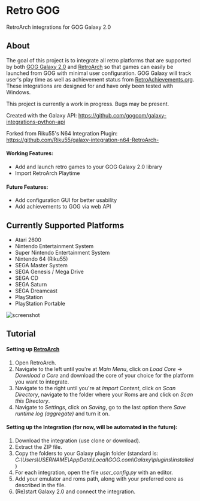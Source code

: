 # Retro GOG
RetroArch integrations for GOG Galaxy 2.0

## About 
The goal of this project is to integrate all retro platforms that are supported by both [GOG Galaxy 2.0](https://www.gog.com/galaxy) and [RetroArch](https://retroarch.com/) so that games can easily be launched from GOG with minimal user configuration.  GOG Galaxy will track user's play time as well as achievement status from [RetroAchievements.org](https://retroachievements.org).  These integrations are designed for and have only been tested with Windows.

This project is currently a work in progress.  Bugs may be present.

Created with the Galaxy API: https://github.com/gogcom/galaxy-integrations-python-api

Forked from Riku55's N64 Integration Plugin: https://github.com/Riku55/galaxy-integration-n64-RetroArch-

#### Working Features:
- Add and launch retro games to your GOG Galaxy 2.0 library
- Import RetroArch Playtime

#### Future Features:
- Add configuration GUI for better usability
- Add achievements to GOG via web API


## Currently Supported Platforms
- Atari 2600
- Nintendo Entertainment System
- Super Nintendo Entertainment System
- Nintendo 64 (Riku55)
- SEGA Master System
- SEGA Genesis / Mega Drive
- SEGA CD
- SEGA Saturn
- SEGA Dreamcast
- PlayStation
- PlayStation Portable

![screenshot](https://imgur.com/A1Zk5Zt.png "Screenshot")

## Tutorial

#### Setting up [RetroArch](https://retroarch.com/?page=platforms)
1. Open RetroArch.
2. Navigate to the left until you're at *Main Menu*, click on *Load Core* -> *Download a Core* and download the core of your choice for the platform you want to integrate.
3. Navigate to the right until you're at *Import Content*, click on *Scan Directory*, navigate to the folder where your Roms are and click on *Scan this Directory*.
4. Navigate to *Settings*, click on *Saving*, go to the last option there *Save runtime log (aggregate)* and turn it on.

#### Setting up the Integration (for now, will be automated in the future):
1. Download the integration (use clone or download).
2. Extract the ZIP file.
3. Copy the folders to your Galaxy plugin folder (standard is: *C:\Users\USERNAME\AppData\Local\GOG.com\Galaxy\plugins\installed*)
4. For each integration, open the file *user_config.py* with an editor.
5. Add your emulator and roms path, along with your preferred core as described in the file.
6. (Re)start Galaxy 2.0 and connect the integration.